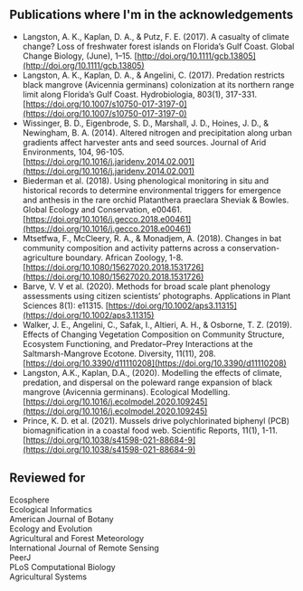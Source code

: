 ## Publications where I'm in the acknowledgements
- Langston, A. K., Kaplan, D. A., & Putz, F. E. (2017). A casualty of climate change? Loss of freshwater forest islands on Florida’s Gulf Coast. Global Change Biology, (June), 1–15. [http://doi.org/10.1111/gcb.13805](http://doi.org/10.1111/gcb.13805)
- Langston, A. K., Kaplan, D. A., & Angelini, C. (2017). Predation restricts black mangrove (Avicennia germinans) colonization at its northern range limit along Florida’s Gulf Coast. Hydrobiologia, 803(1), 317-331.[https://doi.org/10.1007/s10750-017-3197-0](https://doi.org/10.1007/s10750-017-3197-0)
- Wissinger, B. D., Eigenbrode, S. D., Marshall, J. D., Hoines, J. D., & Newingham, B. A. (2014). Altered nitrogen and precipitation along urban gradients affect harvester ants and seed sources. Journal of Arid Environments, 104, 96-105.[https://doi.org/10.1016/j.jaridenv.2014.02.001](https://doi.org/10.1016/j.jaridenv.2014.02.001)
- Biederman et al. (2018). Using phenological monitoring in situ and historical records to determine environmental triggers for emergence and anthesis in the rare orchid Platanthera praeclara Sheviak & Bowles. Global Ecology and Conservation, e00461. [https://doi.org/10.1016/j.gecco.2018.e00461](https://doi.org/10.1016/j.gecco.2018.e00461)
- Mtsetfwa, F., McCleery, R. A., & Monadjem, A. (2018). Changes in bat community composition and activity patterns across a conservation-agriculture boundary. African Zoology, 1-8. [https://doi.org/10.1080/15627020.2018.1531726](https://doi.org/10.1080/15627020.2018.1531726)
- Barve, V. V et al. (2020). Methods for broad scale plant phenology assessments using citizen scientists’ photographs. Applications in Plant Sciences 8(1): e11315. [https://doi.org/10.1002/aps3.11315](https://doi.org/10.1002/aps3.11315)
- Walker, J. E., Angelini, C., Safak, I., Altieri, A. H., & Osborne, T. Z. (2019). Effects of Changing Vegetation Composition on Community Structure, Ecosystem Functioning, and Predator–Prey Interactions at the Saltmarsh-Mangrove Ecotone. Diversity, 11(11), 208. [https://doi.org/10.3390/d11110208](https://doi.org/10.3390/d11110208)
- Langston, A.K., Kaplan, D.A., (2020). Modelling the effects of climate, predation, and dispersal on the poleward range expansion of black mangrove (Avicennia germinans). Ecological Modelling. [https://doi.org/10.1016/j.ecolmodel.2020.109245](https://doi.org/10.1016/j.ecolmodel.2020.109245)  
- Prince, K. D. et al. (2021). Mussels drive polychlorinated biphenyl (PCB) biomagnification in a coastal food web. Scientific Reports, 11(1), 1-11. [https://doi.org/10.1038/s41598-021-88684-9](https://doi.org/10.1038/s41598-021-88684-9)  


## Reviewed for 
Ecosphere  
Ecological Informatics  
American Journal of Botany  
Ecology and Evolution  
Agricultural and Forest Meteorology  
International Journal of Remote Sensing  
PeerJ  
PLoS Computational Biology  
Agricultural Systems  
